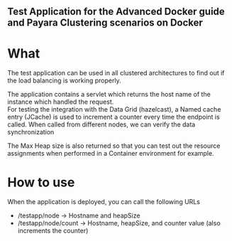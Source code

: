 ## Test Application for the Advanced Docker guide and Payara Clustering scenarios on Docker

# What

The test application can be used in all clustered architectures to find out if the load balancing is working properly.

The application contains a servlet which returns the host name of the instance which handled the request.  
For testing the integration with the Data Grid (hazelcast), a Named cache entry (JCache) is used to increment a counter every time the endpoint is called. When called from different nodes, we can verify the data synchronization

The Max Heap size is also returned so that you can test out the resource assignments when performed in a Container environment for example.

# How to use

When the application is deployed, you can call the following URLs
- <host>/testapp/node -> Hostname and heapSize
- <host>/testapp/node/count -> Hostname, heapSize, and counter value (also increments the counter)


